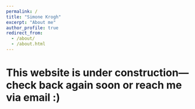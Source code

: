```yaml
---
permalink: /
title: "Simone Krogh"
excerpt: "About me"
author_profile: true
redirect_from: 
  - /about/
  - /about.html
---
```



This website is under construction—check back again soon or reach me via email :)
======

